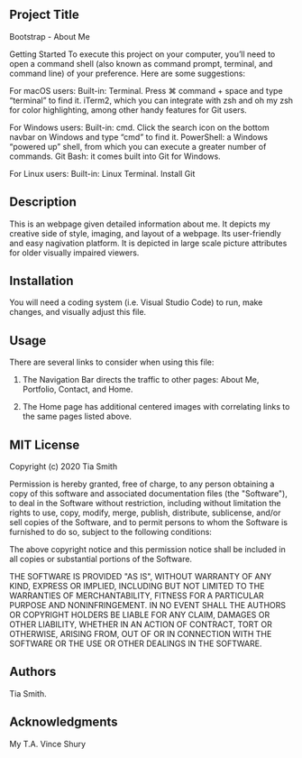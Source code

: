 ## Project Title
Bootstrap - About Me

Getting Started
To execute this project on your computer, you’ll need to open a command shell (also known as command prompt, terminal, and command line) of your preference. Here are some suggestions: 

For macOS users: 
Built-in: Terminal. Press ⌘ command + space and type “terminal” to find it. 
iTerm2, which you can integrate with zsh and oh my zsh for color highlighting, among other handy features for Git users. 

For Windows users: 
Built-in: cmd. Click the search icon on the bottom navbar on Windows and type “cmd” to find it. 
PowerShell: a Windows “powered up” shell, from which you can execute a greater number of commands. 
Git Bash: it comes built into Git for Windows. 

For Linux users: 
Built-in: Linux Terminal. 
Install Git

## Description 

This is an webpage given detailed information about me. It depicts my creative side of style, imaging, and layout of 
a webpage. Its user-friendly and easy nagivation platform. It is depicted in large scale picture attributes for older
visually impaired viewers.


## Installation

You will need a coding system (i.e. Visual Studio Code) to run, make changes, and visually adjust this file.

## Usage 
There are several links to consider when using this file:
1. The Navigation Bar directs the traffic to other pages: About Me, Portfolio, Contact, and Home.

2. The Home page has additional centered images with correlating links to the same pages listed above.


##  MIT License

Copyright (c) 2020 Tia Smith

Permission is hereby granted, free of charge, to any person obtaining a copy
of this software and associated documentation files (the "Software"), to deal
in the Software without restriction, including without limitation the rights
to use, copy, modify, merge, publish, distribute, sublicense, and/or sell
copies of the Software, and to permit persons to whom the Software is
furnished to do so, subject to the following conditions:

The above copyright notice and this permission notice shall be included in all
copies or substantial portions of the Software.

THE SOFTWARE IS PROVIDED "AS IS", WITHOUT WARRANTY OF ANY KIND, EXPRESS OR
IMPLIED, INCLUDING BUT NOT LIMITED TO THE WARRANTIES OF MERCHANTABILITY,
FITNESS FOR A PARTICULAR PURPOSE AND NONINFRINGEMENT. IN NO EVENT SHALL THE
AUTHORS OR COPYRIGHT HOLDERS BE LIABLE FOR ANY CLAIM, DAMAGES OR OTHER
LIABILITY, WHETHER IN AN ACTION OF CONTRACT, TORT OR OTHERWISE, ARISING FROM,
OUT OF OR IN CONNECTION WITH THE SOFTWARE OR THE USE OR OTHER DEALINGS IN THE
SOFTWARE.


## Authors
Tia Smith.

## Acknowledgments
My T.A. Vince Shury